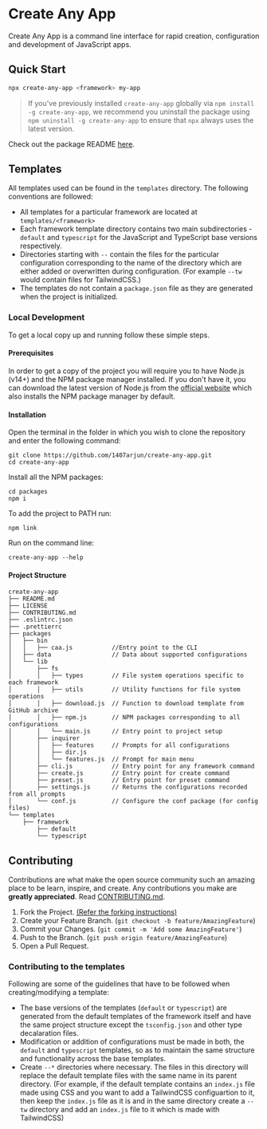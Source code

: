 # Create Any App

Create Any App is a command line interface for rapid creation, configuration and development of JavaScript apps.

## Quick Start

```sh
npx create-any-app <framework> my-app
```

> If you've previously installed `create-any-app` globally via `npm install -g create-any-app`, we recommend you uninstall the package using `npm uninstall -g create-any-app` to ensure that `npx` always uses the latest version.

Check out the package README [here](packages/README.md).

## Templates

All templates used can be found in the `templates` directory. The following conventions are followed:

-   All templates for a particular framework are located at `templates/<framework>`
-   Each framework template directory contains two main subdirectories - `default` and `typescript` for the JavaScript and TypeScript base versions respectively.
-   Directories starting with `--` contain the files for the particular configuration corresponding to the name of the directory which are either added or overwritten during configuration. (For example `--tw` would contain files for TailwindCSS.)
-   The templates do not contain a `package.json` file as they are generated when the project is initialized.

### Local Development

To get a local copy up and running follow these simple steps.

#### Prerequisites

In order to get a copy of the project you will require you to have Node.js (v14+) and the NPM package manager installed. If you don't have it, you can download the latest version of Node.js from the [official website](https://nodejs.org/en/download/) which also installs the NPM package manager by default.

#### Installation

Open the terminal in the folder in which you wish to clone the repository and enter the following command:

```
git clone https://github.com/1407arjun/create-any-app.git
cd create-any-app
```

Install all the NPM packages:

```
cd packages
npm i
```

To add the project to PATH run:

```
npm link
```

Run on the command line:

```
create-any-app --help
```

#### Project Structure

```
create-any-app
├── README.md
├── LICENSE
├── CONTRIBUTING.md
├── .eslintrc.json
├── .prettierrc
├── packages
│   ├── bin
│   │   ├── caa.js           //Entry point to the CLI
│   ├── data                 // Data about supported configurations
│   └── lib
│       ├── fs
│       │   ├── types        // File system operations specific to each framework
│       │   ├── utils        // Utility functions for file system operations
│       │   ├── download.js  // Function to download template from GitHub archive
│       │   ├── npm.js       // NPM packages corresponding to all configurations
│       │   └── main.js      // Entry point to project setup
│       ├── inquirer
│       │   ├── features     // Prompts for all configurations
│       │   ├── dir.js
│       │   └── features.js  // Prompt for main menu
│       ├── cli.js           // Entry point for any framework command
│       ├── create.js        // Entry point for create command
│       ├── preset.js        // Entry point for preset command
│       ├── settings.js      // Returns the configurations recorded from all prompts
│       └── conf.js          // Configure the conf package (for config files)
└── templates
    ├── framework
        ├── default
        └── typescript
```

## Contributing

Contributions are what make the open source community such an amazing place to be learn, inspire, and create. Any contributions you make are **greatly appreciated**. Read [CONTRIBUTING.md](CONTRIBUTING.md).

1. Fork the Project. [(Refer the forking instructions)](#forking)
2. Create your Feature Branch. (`git checkout -b feature/AmazingFeature`)
3. Commit your Changes. (`git commit -m 'Add some AmazingFeature'`)
4. Push to the Branch. (`git push origin feature/AmazingFeature`)
5. Open a Pull Request.

### Contributing to the templates

Following are some of the guidelines that have to be followed when creating/modifying a template:

-   The base versions of the templates (`default` or `typescript`) are generated from the default templates of the framework itself and have the same project structure except the `tsconfig.json` and other type decalaration files.
-   Modification or addition of configurations must be made in both, the `default` and `typescript` templates, so as to maintain the same structure and functionality across the base templates.
-   Create `--*` directories where necessary. The files in this directory will replace the default template files with the same name in its parent directory. (For example, if the default template contains an `index.js` file made using CSS and you want to add a TailwindCSS configuartion to it, then keep the `index.js` file as it is and in the same directory create a `--tw` directory and add an `index.js` file to it which is made with TailwindCSS)
